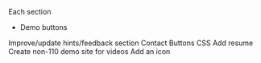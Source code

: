 Each section
* Demo buttons

Improve/update hints/feedback section
Contact
Buttons CSS
Add resume
Create non-110 demo site for videos
Add an icon